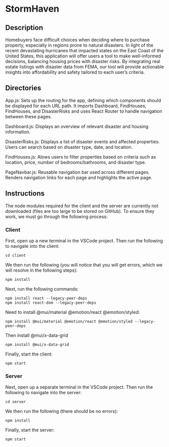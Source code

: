 # StormHaven

## Description

Homebuyers face difficult choices when deciding where to purchase property, especially in regions prone to natural disasters. In light of the recent devastating hurricanes that impacted states on the East Coast of the United States, this application will offer users a tool to make well-informed decisions, balancing housing prices with disaster risks. By integrating real estate listings with disaster data from FEMA, our tool will provide actionable insights into affordability and safety tailored to each user’s criteria. 

## Directories

App.js: Sets up the routing for the app, defining which components should be displayed for each URL path. It imports Dashboard, FindHouses, FindHouses, and DisasterRisks and uses React Router to handle navigation between these pages.

Dashboard.js: Displays an overview of relevant disaster and housing information. 

DisasterRisks.js: Displays a list of disaster events and affected properties. Users can search based on disaster type, date, and location.

FindHouses.js: Alows users to filter properties based on criteria such as location, price, number of bedrooms/bathrooms, and disaster type.

PageNavbar.js: Reusable navigation bar used across different pages. Renders navigation links for each page and highlights the active page.

## Instructions

The node modules required for the client and the server are currently not downloaded (files are too large to be stored on GitHub). To ensure they work, we must go through the following process:

### Client

First, open up a new terminal in the VSCode project. Then run the following to navigate into the client:

    cd client

We then run the following (you will notice that you will get errors, which we will resolve in the following steps):

    npm install 

Next, run the following commands:
    
    npm install react --legacy-peer-deps
    npm install react-dom --legacy-peer-deps

Need to install @mui/material @emotion/react @emotion/styled:

    npm install @mui/material @emotion/react @emotion/styled --legacy-peer-deps

Then install @mui/x-data-grid
    
    npm install @mui/x-data-grid

Finally, start the client:

    npm start

### Server

Next, open up a separate terminal in the VSCode project. Then run the following to navigate into the server:

    cd server

We then run the following (there should be no errors):

    npm install

Finally, start the server:

    npm start
